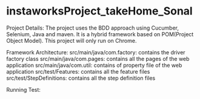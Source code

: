 # instaworksProject_takeHome_Sonal
Project Details: 
The project uses the BDD approach using Cucumber, Selenium, Java and maven. It is a hybrid framework based on POM(Project Object Model). This project will only run on Chrome.

Framework Architecture:
src/main/java/com.factory: contains the driver factory class
src/main/java/com.pages: contains all the pages of the web application
src/main/java/com.util: contains of property file of the web application
src/test/Features: contains all the feature files
src/test/StepDefinitions: contains all the step definition files

Running Test:
